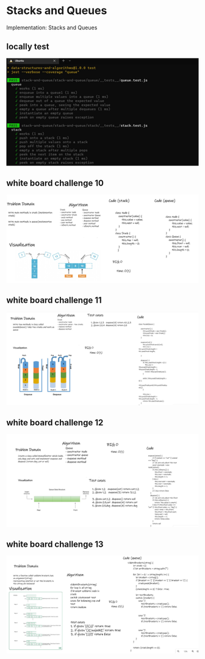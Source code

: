 # Stacks and Queues
Implementation: Stacks and Queues

## locally test
![](./test.jpg)

## white board challenge 10

![](./board10.jpg)

## white board challenge 11
![](./queue/lib/board11.jpg)

## white board challenge 12
![](./queue/lib/board12.jpg)

## white board challenge 13
![](./stack/lib/board13.jpg)



